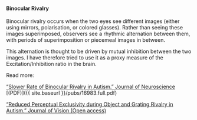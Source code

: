#### **Binocular Rivalry** ####

Binocular rivalry occurs when the two eyes see different images
(either using mirrors, polarisation, or colored glasses). Rather
than seeing these images superimposed, observers see a rhythmic
alternation between them, with periods of superimposition or
piecemeal images in between.

This alternation is thought to be driven by mutual inhibition
between the two images. I have therefore tried to use it as a
proxy measure of the Excitation/Inhibition ratio in the brain.

Read more:

[“Slower Rate of Binocular Rivalry in Autism.” Journal of Neuroscience](http://www.jneurosci.org/content/33/43/16983)
[(PDF)]({{ site.baseurl }}/pubs/16983.full.pdf)

[“Reduced Perceptual Exclusivity during Object and Grating Rivalry in Autism.” Journal of Vision (Open access)](http://jov.arvojournals.org/article.aspx?articleid=2442873)
